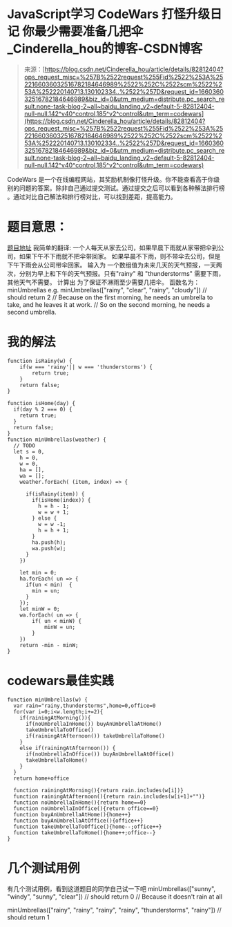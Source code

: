 <!--yml
category: codewars
date: 2022-08-13 11:26:06
-->

# JavaScript学习 CodeWars 打怪升级日记 你最少需要准备几把伞_Cinderella_hou的博客-CSDN博客

> 来源：[https://blog.csdn.net/Cinderella_hou/article/details/82812404?ops_request_misc=%257B%2522request%255Fid%2522%253A%2522166036032516782184646989%2522%252C%2522scm%2522%253A%252220140713.130102334..%2522%257D&request_id=166036032516782184646989&biz_id=0&utm_medium=distribute.pc_search_result.none-task-blog-2~all~baidu_landing_v2~default-5-82812404-null-null.142^v40^control,185^v2^control&utm_term=codewars](https://blog.csdn.net/Cinderella_hou/article/details/82812404?ops_request_misc=%257B%2522request%255Fid%2522%253A%2522166036032516782184646989%2522%252C%2522scm%2522%253A%252220140713.130102334..%2522%257D&request_id=166036032516782184646989&biz_id=0&utm_medium=distribute.pc_search_result.none-task-blog-2~all~baidu_landing_v2~default-5-82812404-null-null.142^v40^control,185^v2^control&utm_term=codewars)

CodeWars 是一个在线编程网站，其奖励机制像打怪升级。你不能查看高于你级别的问题的答案。除非自己通过提交测试。通过提交之后可以看到各种解法排行榜 。通过对比自己解法和排行榜对比，可以找到差距，提高能力。

# 题目意思：

[题目地址](https://www.codewars.com/kata/a-man-and-his-umbrellas/javascript)
我简单的翻译: 一个人每天从家去公司，如果早晨下雨就从家带把伞到公司，如果下午不下雨就不把伞带回家。 如果早晨不下雨，则不带伞去公司，但是下午下雨会从公司带伞回家。 输入为 一个数组值为未来几天的天气预报，一天两次，分别为早上和下午的天气预报。只有"rainy" 和 "thunderstorms" 需要下雨，其他天气不需要。 计算出 为了保证不淋雨至少需要几把伞。
函数名为： minUmbrellas
e.g.
minUmbrellas(["rainy", "clear", "rainy", "cloudy"])
// should return 2
// Because on the first morning, he needs an umbrella to take, and he leaves it at work.
// So on the second morning, he needs a second umbrella.

# 我的解法

```
function isRainy(w) {
	if(w === 'rainy'|| w === 'thunderstorms') {
		return true;
	}
	return false;
}

function isHome(day) {
  if(day % 2 === 0) {
    return true; 
  }
  return false;
}
function minUmbrellas(weather) {
  // TODO
  let s = 0,
    h = 0, 
    w = 0,
    ha = [],
    wa = [];
    weather.forEach( (item, index) => {

      if(isRainy(item)) {
        if(isHome(index)) {
          h = h - 1;
          w = w + 1;
        } else {
          w = w -1;
          h = h + 1;
        }
        ha.push(h);
        wa.push(w);
      }
    })

    let min = 0;
    ha.forEach( un => {
      if(un < min)  {
        min = un;
      }
    });
    let minW = 0;
    wa.forEach( un => {
    	if( un < minW) {
    		minW = un;
    	}
    })
    return -min - minW;
} 
```

# codewars最佳实践

```
function minUmbrellas(w) {
  var rain="rainy,thunderstorms",home=0,office=0
  for(var i=0;i<w.length;i+=2){
    if(rainingAtMorning()){
      if(noUmbrellaInHome()) buyAnUmbrellaAtHome()
      takeUmbrellaToOffice()
      if(rainingAtAfternoon()) takeUmbrellaToHome()
    }
    else if(rainingAtAfternoon()) {
      if(noUmbrellaInOffice()) buyAnUmbrellaAtOffice()
      takeUmbrellaToHome()
    }
  }
  return home+office

  function rainingAtMorning(){return rain.includes(w[i])}
  function rainingAtAfternoon(){return rain.includes(w[i+1]+"")}
  function noUmbrellaInHome(){return home==0}
  function noUmbrellaInOffice(){return office==0}
  function buyAnUmbrellaAtHome(){home++}
  function buyAnUmbrellaAtOffice(){office++}
  function takeUmbrellaToOffice(){home--;office++}
  function takeUmbrellaToHome(){home++;office--}
} 
```

# 几个测试用例

有几个测试用例，看到这道题目的同学自己试一下吧
minUmbrellas(["sunny", "windy", "sunny", "clear"])
// should return 0
// Because it doesn't rain at all

minUmbrellas(["rainy", "rainy", "rainy", "rainy", "thunderstorms", "rainy"])
// should return 1